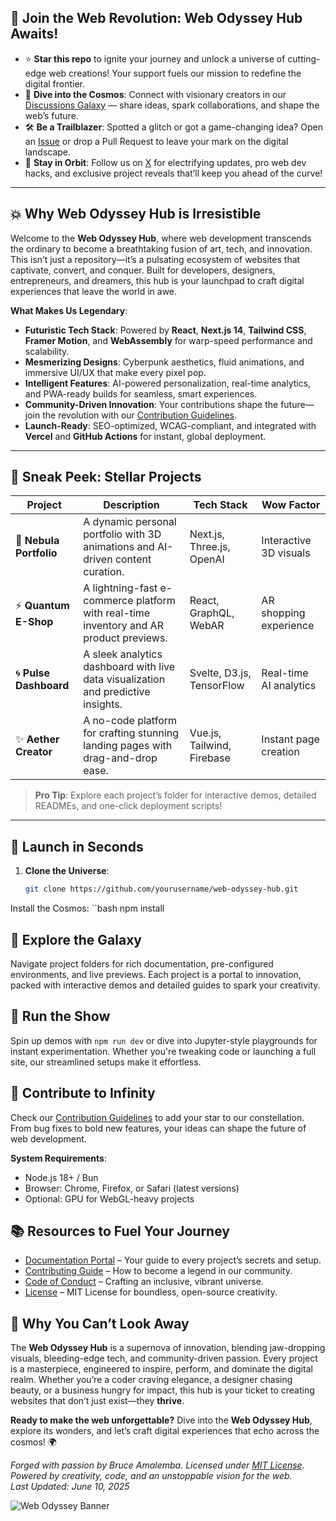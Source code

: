 ## 🌌 **Join the Web Revolution: Web Odyssey Hub Awaits!**

- ⭐ **Star this repo** to ignite your journey and unlock a universe of cutting-edge web creations! Your support fuels our mission to redefine the digital frontier.
- 💬 **Dive into the Cosmos**: Connect with visionary creators in our [Discussions Galaxy](https://github.com/BruceAmalemba/Official-Ambururu-Website/discussions) — share ideas, spark collaborations, and shape the web’s future.
- 🛠️ **Be a Trailblazer**: Spotted a glitch or got a game-changing idea? Open an [Issue](https://github.com/BruceAmalemba/web-odyssey-hub/issues) or drop a Pull Request to leave your mark on the digital landscape.
- 📣 **Stay in Orbit**: Follow us on [X](https://x.com/Bruce_Amalemba) for electrifying updates, pro web dev hacks, and exclusive project reveals that’ll keep you ahead of the curve!

---

## 💥 **Why Web Odyssey Hub is Irresistible**
Welcome to the **Web Odyssey Hub**, where web development transcends the ordinary to become a breathtaking fusion of art, tech, and innovation. This isn’t just a repository—it’s a pulsating ecosystem of websites that captivate, convert, and conquer. Built for developers, designers, entrepreneurs, and dreamers, this hub is your launchpad to craft digital experiences that leave the world in awe.

**What Makes Us Legendary**:
- **Futuristic Tech Stack**: Powered by **React**, **Next.js 14**, **Tailwind CSS**, **Framer Motion**, and **WebAssembly** for warp-speed performance and scalability.
- **Mesmerizing Designs**: Cyberpunk aesthetics, fluid animations, and immersive UI/UX that make every pixel pop.
- **Intelligent Features**: AI-powered personalization, real-time analytics, and PWA-ready builds for seamless, smart experiences.
- **Community-Driven Innovation**: Your contributions shape the future—join the revolution with our [Contribution Guidelines](CONTRIBUTING.md).
- **Launch-Ready**: SEO-optimized, WCAG-compliant, and integrated with **Vercel** and **GitHub Actions** for instant, global deployment.

---

## 🎨 **Sneak Peek: Stellar Projects**
| **Project** | **Description** | **Tech Stack** | **Wow Factor** |
|-------------|-----------------|----------------|----------------|
| 🌠 **Nebula Portfolio** | A dynamic personal portfolio with 3D animations and AI-driven content curation. | Next.js, Three.js, OpenAI | Interactive 3D visuals |
| ⚡️ **Quantum E-Shop** | A lightning-fast e-commerce platform with real-time inventory and AR product previews. | React, GraphQL, WebAR | AR shopping experience |
| 🌀 **Pulse Dashboard** | A sleek analytics dashboard with live data visualization and predictive insights. | Svelte, D3.js, TensorFlow | Real-time AI analytics |
| ✨ **Aether Creator** | A no-code platform for crafting stunning landing pages with drag-and-drop ease. | Vue.js, Tailwind, Firebase | Instant page creation |

> **Pro Tip**: Explore each project’s folder for interactive demos, detailed READMEs, and one-click deployment scripts!

---

## 🚀 **Launch in Seconds**
1. **Clone the Universe**:
   ```bash
   git clone https://github.com/yourusername/web-odyssey-hub.git
Install the Cosmos:
   ``bash
     npm install
## 🌌 Explore the Galaxy
Navigate project folders for rich documentation, pre-configured environments, and live previews. Each project is a portal to innovation, packed with interactive demos and detailed guides to spark your creativity.

## 🚀 Run the Show
Spin up demos with `npm run dev` or dive into Jupyter-style playgrounds for instant experimentation. Whether you're tweaking code or launching a full site, our streamlined setups make it effortless.

## 🌠 Contribute to Infinity
Check our [Contribution Guidelines](CONTRIBUTING.md) to add your star to our constellation. From bug fixes to bold new features, your ideas can shape the future of web development.

**System Requirements**:
- Node.js 18+ / Bun
- Browser: Chrome, Firefox, or Safari (latest versions)
- Optional: GPU for WebGL-heavy projects

## 📚 Resources to Fuel Your Journey
- [Documentation Portal](docs/) – Your guide to every project’s secrets and setup.
- [Contributing Guide](CONTRIBUTING.md) – How to become a legend in our community.
- [Code of Conduct](CODE_OF_CONDUCT.md) – Crafting an inclusive, vibrant universe.
- [License](LICENSE) – MIT License for boundless, open-source creativity.

## 🌟 Why You Can’t Look Away
The **Web Odyssey Hub** is a supernova of innovation, blending jaw-dropping visuals, bleeding-edge tech, and community-driven passion. Every project is a masterpiece, engineered to inspire, perform, and dominate the digital realm. Whether you’re a coder craving elegance, a designer chasing beauty, or a business hungry for impact, this hub is your ticket to creating websites that don’t just exist—they **thrive**.

**Ready to make the web unforgettable?** Dive into the **Web Odyssey Hub**, explore its wonders, and let’s craft digital experiences that echo across the cosmos! 🌍

*Forged with passion by Bruce Amalemba. Licensed under [MIT License](LICENSE). Powered by creativity, code, and an unstoppable vision for the web.*  
*Last Updated: June 10, 2025*

![Web Odyssey Banner](assets/web_odyssey_banner.gif)
